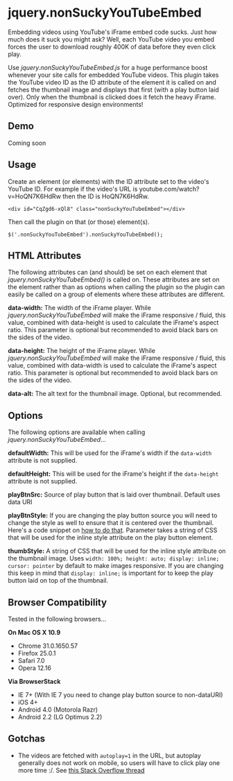 # jquery.nonSuckyYouTubeEmbed

Embedding videos using YouTube's iFrame embed code sucks. Just how much does it suck you might ask? Well, each YouTube video you embed forces the user to download roughly 400K of data before they even click play. 

Use *jquery.nonSuckyYouTubeEmbed.js* for a huge performance boost whenever your site calls for embedded YouTube videos. This plugin takes the YouTube video ID as the ID attribute of the element it is called on and fetches the thumbnail image and displays that first (with a play button laid over). Only when the thumbnail is clicked does it fetch the heavy iFrame. Optimized for responsive design environments!

## Demo

Coming soon

## Usage

Create an element (or elements) with the ID attribute set to the video's YouTube ID. For example if the video's URL is youtube.com/watch?v=HoQN7K6HdRw then the ID is HoQN7K6HdRw.

```
<div id="CqZgd6-xQl8" class="nonSuckyYouTubeEmbed"></div>
```

Then call the plugin on that (or those) element(s).

```
$('.nonSuckyYouTubeEmbed').nonSuckyYouTubeEmbed();
```

## HTML Attributes

The following attributes can (and should) be set on each element that *jquery.nonSuckyYouTubeEmbed()* is called on. These attributes are set on the element rather than as options when calling the plugin so the plugin can easily be called on a group of elements where these attributes are different.

**data-width:** The width of the iFrame player. While *jquery.nonSuckyYouTubeEmbed* will make the iFrame responsive / fluid, this value, combined with data-height is used to calculate the iFrame's aspect ratio. This parameter is optional but recommended to avoid black bars on the sides of the video.

**data-height:** The height of the iFrame player. While *jquery.nonSuckyYouTubeEmbed* will make the iFrame responsive / fluid, this value, combined with data-width is used to calculate the iFrame's aspect ratio. This parameter is optional but recommended to avoid black bars on the sides of the video.

**data-alt:** The alt text for the thumbnail image. Optional, but recommended.

## Options

The following options are available when calling *jquery.nonSuckyYouTubeEmbed*...

**defaultWidth:** This will be used for the iFrame's width if the `data-width` attribute is not supplied.

**defaultHeight:** This will be used for the iFrame's height if the `data-height` attribute is not supplied.

**playBtnSrc:** Source of play button that is laid over thumbnail. Default uses data URI

**playBtnStyle:** If you are changing the play button source you will need to change the style as well to ensure that it is centered over the thumbnail. Here's a code snippet on [how to do that](http://css-tricks.com/snippets/css/exactly-center-an-imagediv-horizontally-and-vertically/). Parameter takes a string of CSS that will be used for the inline style attribute on the play button element.

**thumbStyle:** A string of CSS that will be used for the inline style attribute on the thumbnail image. Uses `width: 100%; height: auto; display: inline; cursor: pointer` by default to make images responsive. If you are changing this keep in mind that `display: inline;` is important for to keep the play button laid on top of the thumbnail.

## Browser Compatibility

Tested in the following browsers...

**On Mac OS X 10.9** 

- Chrome 31.0.1650.57
- Firefox 25.0.1
- Safari 7.0
- Opera 12.16

**Via BrowserStack**

- IE 7+ (With IE 7 you need to change play button source to non-dataURI)
- iOS 4+
- Android 4.0 (Motorola Razr)
- Android 2.2 (LG Optimus 2.2)

## Gotchas

- The videos are fetched with `autoplay=1` in the URL, but autoplay generally does not work on mobile, so users will have to click play one more time :/. See [this Stack Overflow thread](http://stackoverflow.com/questions/8141652/youtube-embedded-video-autoplay-feature-not-working-in-iphone)
